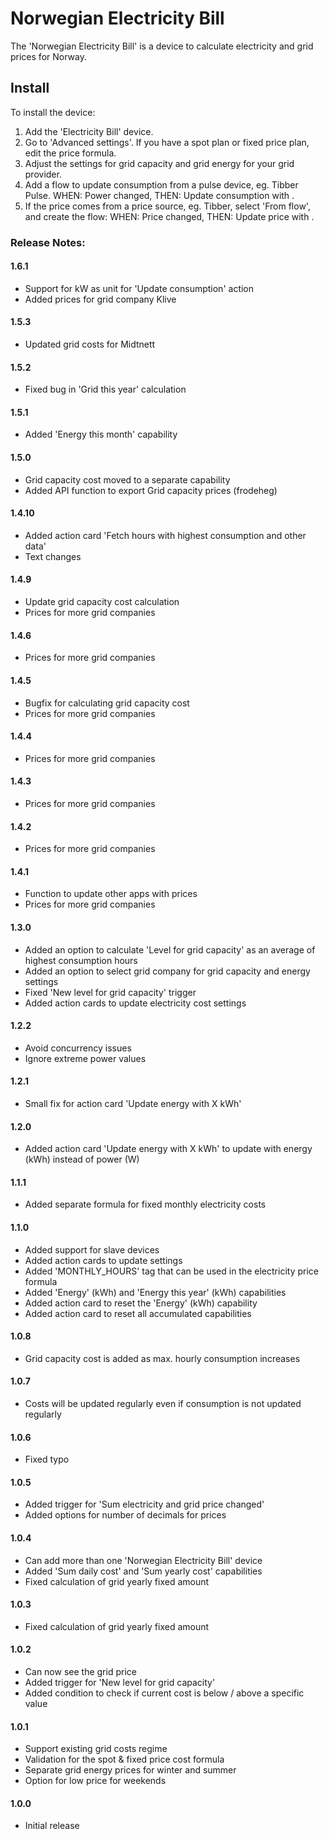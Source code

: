 # Norwegian Electricity Bill

The 'Norwegian Electricity Bill' is a device to calculate electricity and grid prices for Norway.

## Install

To install the device:

1. Add the 'Electricity Bill' device.
2. Go to 'Advanced settings'.  If you have a spot plan or fixed price plan, edit the price formula.
3. Adjust the settings for grid capacity and grid energy for your grid provider.
4. Add a flow to update consumption from a pulse device, eg. Tibber Pulse.  WHEN: Power changed, THEN: Update consumption with <POWER>.
5. If the price comes from a price source, eg. Tibber, select 'From flow', and create the flow: WHEN: Price changed, THEN: Update price with <PRICE>.


### Release Notes:

#### 1.6.1

- Support for kW as unit for 'Update consumption' action
- Added prices for grid company Klive

#### 1.5.3

- Updated grid costs for Midtnett

#### 1.5.2

- Fixed bug in 'Grid this year' calculation

#### 1.5.1

- Added 'Energy this month' capability

#### 1.5.0

- Grid capacity cost moved to a separate capability
- Added API function to export Grid capacity prices (frodeheg)

#### 1.4.10 

- Added action card 'Fetch hours with highest consumption and other data'
- Text changes

#### 1.4.9

- Update grid capacity cost calculation
- Prices for more grid companies

#### 1.4.6

- Prices for more grid companies

#### 1.4.5

- Bugfix for calculating grid capacity cost
- Prices for more grid companies

#### 1.4.4

- Prices for more grid companies

#### 1.4.3

- Prices for more grid companies

#### 1.4.2

- Prices for more grid companies

#### 1.4.1

- Function to update other apps with prices
- Prices for more grid companies

#### 1.3.0

- Added an option to calculate 'Level for grid capacity' as an average of highest consumption hours
- Added an option to select grid company for grid capacity and energy settings
- Fixed 'New level for grid capacity' trigger
- Added action cards to update electricity cost settings

#### 1.2.2

- Avoid concurrency issues
- Ignore extreme power values

#### 1.2.1

- Small fix for action card 'Update energy with X kWh'

#### 1.2.0

- Added action card 'Update energy with X kWh' to update with energy (kWh) instead of power (W)

#### 1.1.1

- Added separate formula for fixed monthly electricity costs

#### 1.1.0

- Added support for slave devices
- Added action cards to update settings
- Added 'MONTHLY_HOURS' tag that can be used in the electricity price formula
- Added 'Energy' (kWh) and 'Energy this year' (kWh) capabilities
- Added action card to reset the 'Energy' (kWh) capability
- Added action card to reset all accumulated capabilities

#### 1.0.8

- Grid capacity cost is added as max. hourly consumption increases

#### 1.0.7

- Costs will be updated regularly even if consumption is not updated regularly

#### 1.0.6

- Fixed typo

#### 1.0.5

- Added trigger for 'Sum electricity and grid price changed'
- Added options for number of decimals for prices

#### 1.0.4

- Can add more than one 'Norwegian Electricity Bill' device
- Added 'Sum daily cost' and 'Sum yearly cost' capabilities
- Fixed calculation of grid yearly fixed amount

#### 1.0.3

- Fixed calculation of grid yearly fixed amount

#### 1.0.2

- Can now see the grid price
- Added trigger for 'New level for grid capacity'
- Added condition to check if current cost is below / above a specific value

#### 1.0.1

- Support existing grid costs regime
- Validation for the spot & fixed price cost formula
- Separate grid energy prices for winter and summer 
- Option for low price for weekends

#### 1.0.0

- Initial release
